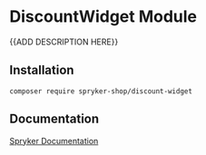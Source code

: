 # DiscountWidget Module

{{ADD DESCRIPTION HERE}}

## Installation

```
composer require spryker-shop/discount-widget
```

## Documentation

[Spryker Documentation](https://academy.spryker.com)
